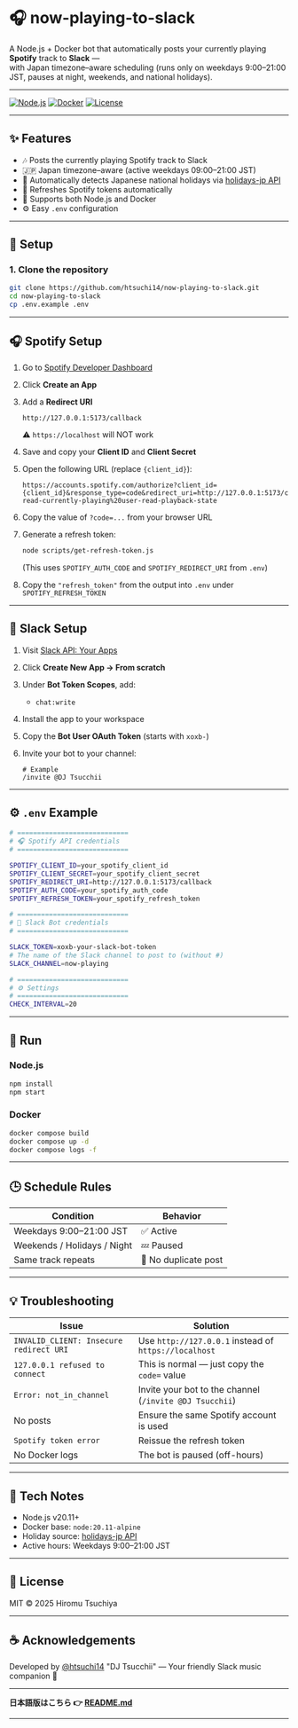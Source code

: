 # 🎧 now-playing-to-slack

A Node.js + Docker bot that automatically posts your currently playing **Spotify** track to **Slack** —  
with Japan timezone–aware scheduling (runs only on weekdays 9:00–21:00 JST, pauses at night, weekends, and national holidays).

---

[![Node.js](https://img.shields.io/badge/Node.js-20.x-green.svg)](https://nodejs.org/)
[![Docker](https://img.shields.io/badge/Docker-ready-blue.svg)](https://www.docker.com/)
[![License](https://img.shields.io/badge/license-MIT-lightgrey.svg)](LICENSE)

---

## ✨ Features
- 🎶 Posts the currently playing Spotify track to Slack  
- 🇯🇵 Japan timezone–aware (active weekdays 09:00–21:00 JST)  
- 🎌 Automatically detects Japanese national holidays via [holidays-jp API](https://holidays-jp.github.io/)  
- 🔁 Refreshes Spotify tokens automatically  
- 🐳 Supports both Node.js and Docker  
- ⚙️ Easy `.env` configuration  

---

## 🚀 Setup

### 1. Clone the repository
```bash
git clone https://github.com/htsuchi14/now-playing-to-slack.git
cd now-playing-to-slack
cp .env.example .env
````

---

## 🎧 Spotify Setup

1. Go to [Spotify Developer Dashboard](https://developer.spotify.com/dashboard)
2. Click **Create an App**
3. Add a **Redirect URI**

   ```
   http://127.0.0.1:5173/callback
   ```

   ⚠️ `https://localhost` will NOT work
4. Save and copy your **Client ID** and **Client Secret**
5. Open the following URL (replace `{client_id}`):

   ```
   https://accounts.spotify.com/authorize?client_id={client_id}&response_type=code&redirect_uri=http://127.0.0.1:5173/callback&scope=user-read-currently-playing%20user-read-playback-state
   ```
6. Copy the value of `?code=...` from your browser URL
7. Generate a refresh token:

   ```bash
   node scripts/get-refresh-token.js
   ```

   (This uses `SPOTIFY_AUTH_CODE` and `SPOTIFY_REDIRECT_URI` from `.env`)
8. Copy the `"refresh_token"` from the output into `.env` under `SPOTIFY_REFRESH_TOKEN`

---

## 💬 Slack Setup

1. Visit [Slack API: Your Apps](https://api.slack.com/apps)
2. Click **Create New App → From scratch**
3. Under **Bot Token Scopes**, add:

   * `chat:write`
4. Install the app to your workspace
5. Copy the **Bot User OAuth Token** (starts with `xoxb-`)
6. Invite your bot to your channel:

   ```
   # Example
   /invite @DJ Tsucchii
   ```

---

## ⚙️ `.env` Example

```bash
# ============================
# 🎧 Spotify API credentials
# ============================

SPOTIFY_CLIENT_ID=your_spotify_client_id
SPOTIFY_CLIENT_SECRET=your_spotify_client_secret
SPOTIFY_REDIRECT_URI=http://127.0.0.1:5173/callback
SPOTIFY_AUTH_CODE=your_spotify_auth_code
SPOTIFY_REFRESH_TOKEN=your_spotify_refresh_token

# ============================
# 💬 Slack Bot credentials
# ============================

SLACK_TOKEN=xoxb-your-slack-bot-token
# The name of the Slack channel to post to (without #)
SLACK_CHANNEL=now-playing

# ============================
# ⚙️ Settings
# ============================
CHECK_INTERVAL=20
```

---

## 🏃 Run

### Node.js

```bash
npm install
npm start
```

### Docker

```bash
docker compose build
docker compose up -d
docker compose logs -f
```

---

## 🕒 Schedule Rules

| Condition                   | Behavior             |
| --------------------------- | -------------------- |
| Weekdays 9:00–21:00 JST     | ✅ Active             |
| Weekends / Holidays / Night | 💤 Paused            |
| Same track repeats          | 🚫 No duplicate post |

---

## 💡 Troubleshooting

| Issue                                   | Solution                                                |
| --------------------------------------- | ------------------------------------------------------- |
| `INVALID_CLIENT: Insecure redirect URI` | Use `http://127.0.0.1` instead of `https://localhost`   |
| `127.0.0.1 refused to connect`          | This is normal — just copy the `code=` value            |
| `Error: not_in_channel`                 | Invite your bot to the channel (`/invite @DJ Tsucchii`) |
| No posts                                | Ensure the same Spotify account is used                 |
| `Spotify token error`                   | Reissue the refresh token                               |
| No Docker logs                          | The bot is paused (off-hours)                           |

---

## 🧩 Tech Notes

* Node.js v20.11+
* Docker base: `node:20.11-alpine`
* Holiday source: [holidays-jp API](https://holidays-jp.github.io/api/v1/date.json)
* Active hours: Weekdays 9:00–21:00 JST

---

## 🪪 License

MIT © 2025 Hiromu Tsuchiya

---

## ☕ Acknowledgements

Developed by [@htsuchi14](https://github.com/htsuchi14)
"DJ Tsucchii" — Your friendly Slack music companion 🎵

---

**日本語版はこちら 👉 [README.md](README.md)**

---
